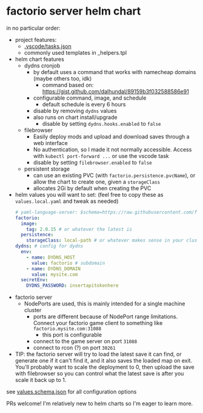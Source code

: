# factorio server helm chart

in no particular order:

- project features:
  - [.vscode/tasks.json](.vscode/tasks.json)
  - commonly used templates in _helpers.tpl
- helm chart features
  - dydns cronjob
    - by default uses a command that works with namecheap domains (maybe others too, idk)
      - command based on: https://gist.github.com/dalhundal/89159b3f032588586e91
    - configurable command, image, and schedule
      - default schedule is every 6 hours
    - disable by removing `dydns` values
    - also runs on chart install/upgrade
      - disable by setting `dydns.hooks.enabled` to `false`
  - filebrowser
    - Easily deploy mods and upload and download saves through a web interface
    - No authentication, so I made it not normally accessible. Access with `kubectl port-forward ...` or use the vscode task
    - disable by setting `filebrowser.enabled` to `false`
  - persistent storage
    - can use an existing PVC (with `factorio.persistence.pvcName`), or allow the chart to create one, given a `storageClass`
    - allocates 2Gi by default when creating the PVC
- helm values you will want to set: (feel free to copy these as `values.local.yaml` and tweak as needed)
  ```yaml
  # yaml-language-server: $schema=https://raw.githubusercontent.com/ferm10n/factorio-helm-chart/refs/heads/main/values.schema.json#
  factorio:
    image:
      tag: 2.0.15 # or whatever the latest is
    persistence:
      storageClass: local-path # or whatever makes sense in your cluster
  dydns: # config for dydns
    env:
      - name: DYDNS_HOST
        value: factorio # subdomain
      - name: DYDNS_DOMAIN
        value: mysite.com
    secretEnv:
      DYDNS_PASSWORD: insertapitokenhere
  ```
- factorio server
  - NodePorts are used, this is mainly intended for a single machine cluster
    - ports are different because of NodePort range limitations. Connect your factorio game client to something like `factorio.mysite.com:31088`
      - this port is configurable
    - connect to the game server on port `31088`
    - connect to rcon (?) on port `30261`
- TIP: the factorio server will try to load the latest save it can find, or generate one if it can't find it, and it also saves the loaded map on exit. You'll probably want to scale the deployment to 0, then upload the save with filebrowser so you can control what the latest save is after you scale it back up to 1.


see [values.schema.json](values.schema.json) for all configuration options

PRs welcome! I'm relatively new to helm charts so I'm eager to learn more.
